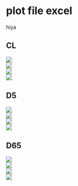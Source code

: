 # plot file excel
hiya 

## CL 
![](img/CL&#32;L8&#32;P7.5&#32;D5.png)   
![](img/CL&#32;L8&#32;P7.5&#32;D6.5.png)   
![](img/CL&#32;L8&#32;P7.5&#32;D8.png)   
![](img/CL.png)   

## D5
![](img/D5&#32;P9&#32;L6.png)   
![](img/D5&#32;P9&#32;L8.png)   
![](img/D5&#32;P9&#32;L10.png)   
![](img/D5.png)   


## D65
![](img/d6.5&#32;p9&#32;L6.png)   
![](img/d6.5&#32;p9&#32;L8.png)   
![](img/d6.5&#32;p9&#32;L10.png)   
![](img/D65.png)   